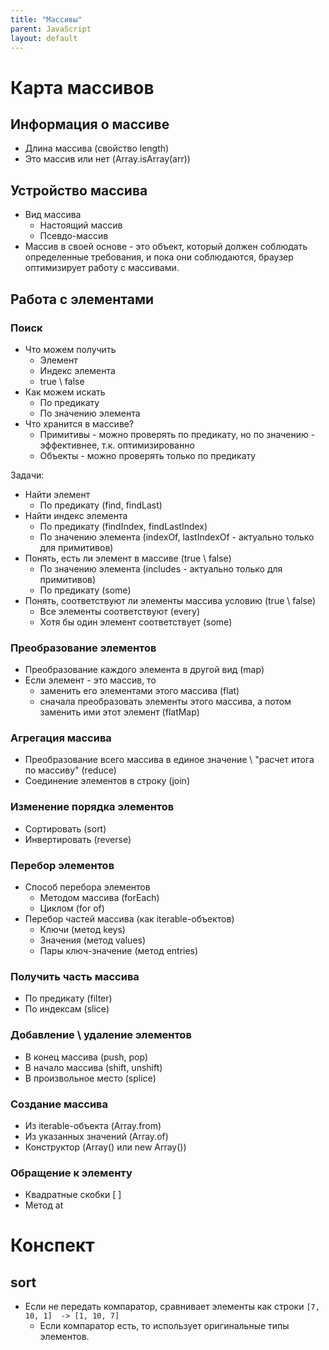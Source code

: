 ```yaml
---
title: "Массивы"
parent: JavaScript
layout: default
---
```




# Карта массивов

## Информация о массиве

- Длина массива (свойство length)
- Это массив или нет (Array.isArray(arr))

## Устройство массива

- Вид массива
  - Настоящий массив
  - Псевдо-массив
- Массив в своей основе - это объект, который должен соблюдать определенные требования, и пока они соблюдаются, браузер оптимизирует работу с массивами.

## Работа с элементами

### Поиск

* Что можем получить
  * Элемент
  * Индекс элемента
  * true \ false
* Как можем искать
  * По предикату
  * По значению элемента
* Что хранится в массиве?
  * Примитивы - можно проверять по предикату, но по значению - эффективнее, т.к. оптимизированно
  * Объекты - можно проверять только по предикату

Задачи:

- Найти элемент 
  - По предикату (find, findLast)
- Найти индекс элемента
  - По предикату (findIndex, findLastIndex)
  - По значению элемента (indexOf, lastIndexOf - актуально только для примитивов)
- Понять, есть ли элемент в массиве (true \ false)
  - По значению элемента (includes - актуально только для примитивов)
  - По предикату (some)
- Понять, соответствуют ли элементы массива условию (true \ false)
  - Все элементы соответствуют (every)
  - Хотя бы один элемент соответствует (some)

### Преобразование элементов

- Преобразование каждого элемента в другой вид (map)
- Если элемент - это массив, то
  - заменить его элементами этого массива (flat)
  - сначала преобразовать элементы этого массива, а потом заменить ими этот элемент (flatMap)

### Агрегация массива

- Преобразование всего массива в единое значение \ "расчет итога по массиву" (reduce)
- Соединение элементов в строку (join)

### Изменение порядка элементов

- Сортировать (sort)
- Инвертировать (reverse)

### Перебор элементов

- Способ перебора элементов
  - Методом массива (forEach)
  - Циклом (for of)
- Перебор частей массива (как iterable-объектов)
  - Ключи (метод keys)
  - Значения (метод values)
  - Пары ключ-значение (метод entries)

### Получить часть массива

- По предикату (filter)
- По индексам (slice)

### Добавление \ удаление элементов

- В конец массива (push, pop)
- В начало массива (shift, unshift)
- В произвольное место (splice)

### Создание массива

- Из iterable-объекта (Array.from)
- Из указанных значений (Array.of)
- Конструктор (Array() или new Array())

### Обращение к элементу

- Квадратные скобки [ ]
- Метод at









# Конспект

## sort

- Если не передать компаратор, сравнивает элементы как строки `[7, 10, 1]  -> [1, 10, 7]`
  - Если компаратор есть, то использует оригинальные типы элементов.